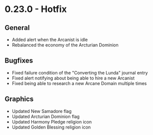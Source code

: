 # 0.23.0 - Hotfix

## General
- Added alert when the Arcanist is idle
- Rebalanced the economy of the Arcturian Dominion

## Bugfixes
- Fixed failure condition of the "Converting the Lunda" journal entry
- Fixed alert notifying about being able to hire a new Arcanist
- Fixed being able to research a new Arcane Domain multiple times

## Graphics
- Updated New Samadore flag
- Updated Arcturian Dominion flag
- Updated Harmony Pledge religion icon 
- Updated Golden Blessing religion icon
